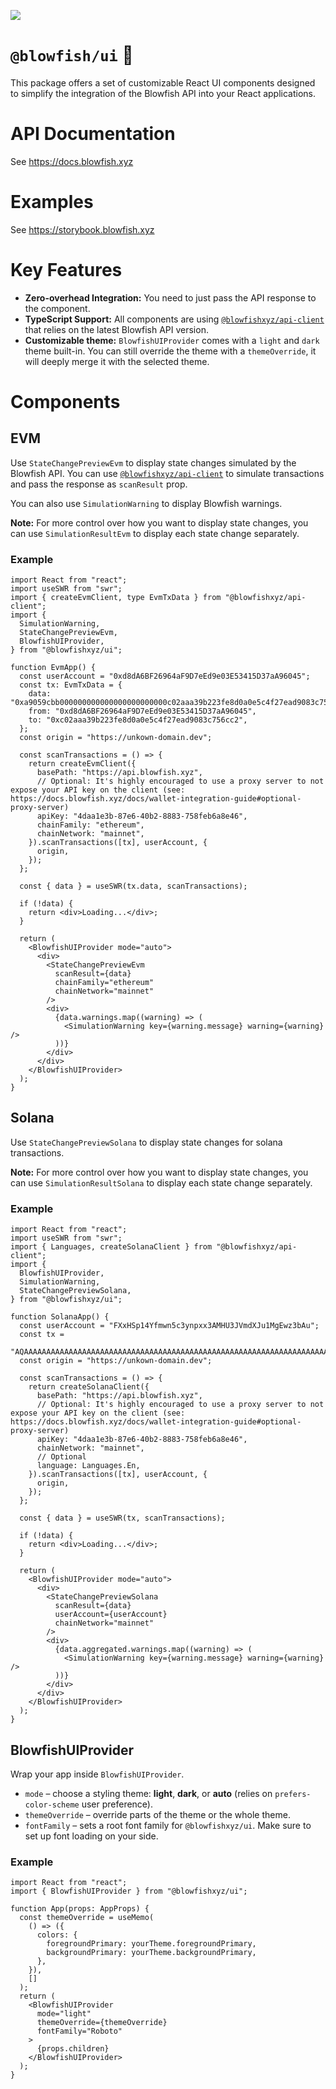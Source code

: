 ![](https://framerusercontent.com/images/LMkkyrT6aZKMqZNobSZKDY8lnM.jpg)

# `@blowfish/ui` 🐡

This package offers a set of customizable React UI components designed to simplify the integration of the Blowfish API into your React applications.

# API Documentation

See https://docs.blowfish.xyz

# Examples

See https://storybook.blowfish.xyz

# Key Features

- **Zero-overhead Integration:** You need to just pass the API response to the component.
- **TypeScript Support:** All components are using [`@blowfishxyz/api-client`](https://www.npmjs.com/package/@blowfishxyz/api-client) that relies on the latest Blowfish API version.
- **Customizable theme:** `BlowfishUIProvider` comes with a `light` and `dark` theme built-in. You can still override the theme with a `themeOverride`, it will deeply merge it with the selected theme.

# Components

## EVM

Use `StateChangePreviewEvm` to display state changes simulated by the Blowfish API. You can use [`@blowfishxyz/api-client`](https://www.npmjs.com/package/@blowfishxyz/api-client) to simulate transactions and pass the response as `scanResult` prop.

You can also use `SimulationWarning` to display Blowfish warnings.

**Note:** For more control over how you want to display state changes, you can use `SimulationResultEvm` to display each state change separately.

### Example

```tsx
import React from "react";
import useSWR from "swr";
import { createEvmClient, type EvmTxData } from "@blowfishxyz/api-client";
import {
  SimulationWarning,
  StateChangePreviewEvm,
  BlowfishUIProvider,
} from "@blowfishxyz/ui";

function EvmApp() {
  const userAccount = "0xd8dA6BF26964aF9D7eEd9e03E53415D37aA96045";
  const tx: EvmTxData = {
    data: "0xa9059cbb000000000000000000000000c02aaa39b223fe8d0a0e5c4f27ead9083c756cc2000000000000000000000000000000000000000000000000002386f26fc10000",
    from: "0xd8dA6BF26964aF9D7eEd9e03E53415D37aA96045",
    to: "0xc02aaa39b223fe8d0a0e5c4f27ead9083c756cc2",
  };
  const origin = "https://unkown-domain.dev";

  const scanTransactions = () => {
    return createEvmClient({
      basePath: "https://api.blowfish.xyz",
      // Optional: It's highly encouraged to use a proxy server to not expose your API key on the client (see: https://docs.blowfish.xyz/docs/wallet-integration-guide#optional-proxy-server)
      apiKey: "4daa1e3b-87e6-40b2-8883-758feb6a8e46",
      chainFamily: "ethereum",
      chainNetwork: "mainnet",
    }).scanTransactions([tx], userAccount, {
      origin,
    });
  };

  const { data } = useSWR(tx.data, scanTransactions);

  if (!data) {
    return <div>Loading...</div>;
  }

  return (
    <BlowfishUIProvider mode="auto">
      <div>
        <StateChangePreviewEvm
          scanResult={data}
          chainFamily="ethereum"
          chainNetwork="mainnet"
        />
        <div>
          {data.warnings.map((warning) => (
            <SimulationWarning key={warning.message} warning={warning} />
          ))}
        </div>
      </div>
    </BlowfishUIProvider>
  );
}
```

## Solana

Use `StateChangePreviewSolana` to display state changes for solana transactions.

**Note:** For more control over how you want to display state changes, you can use `SimulationResultSolana` to display each state change separately.

### Example

```tsx
import React from "react";
import useSWR from "swr";
import { Languages, createSolanaClient } from "@blowfishxyz/api-client";
import {
  BlowfishUIProvider,
  SimulationWarning,
  StateChangePreviewSolana,
} from "@blowfishxyz/ui";

function SolanaApp() {
  const userAccount = "FXxHSp14Yfmwn5c3ynpxx3AMHU3JVmdXJu1MgEwz3bAu";
  const tx =
    "AQAAAAAAAAAAAAAAAAAAAAAAAAAAAAAAAAAAAAAAAAAAAAAAAAAAAAAAAAAAAAAAAAAAAAAAAAAAAAAAAAAAAAABAAED1/GM77uLGslrQf0lxej6sBRDW3dUMBw4Mxo1zRrpZGZafbJORJb+gzh+vcMdhnn8px1N+NcuQ1Lj1KvhFRwAywbd9uHXZaGT2cvhRs7reawctIXtX1s3kTqM9YV+/wCpBn9A83Xu7uaFQt8+0152j5cclxp+kZToz5JJnbLwpxQBAgIBACMGAgF0db0rJ/DnR+R6kWV6kj4FchRRhx9TXx7HEF7/uDTADQ==";
  const origin = "https://unkown-domain.dev";

  const scanTransactions = () => {
    return createSolanaClient({
      basePath: "https://api.blowfish.xyz",
      // Optional: It's highly encouraged to use a proxy server to not expose your API key on the client (see: https://docs.blowfish.xyz/docs/wallet-integration-guide#optional-proxy-server)
      apiKey: "4daa1e3b-87e6-40b2-8883-758feb6a8e46",
      chainNetwork: "mainnet",
      // Optional
      language: Languages.En,
    }).scanTransactions([tx], userAccount, {
      origin,
    });
  };

  const { data } = useSWR(tx, scanTransactions);

  if (!data) {
    return <div>Loading...</div>;
  }

  return (
    <BlowfishUIProvider mode="auto">
      <div>
        <StateChangePreviewSolana
          scanResult={data}
          userAccount={userAccount}
          chainNetwork="mainnet"
        />
        <div>
          {data.aggregated.warnings.map((warning) => (
            <SimulationWarning key={warning.message} warning={warning} />
          ))}
        </div>
      </div>
    </BlowfishUIProvider>
  );
}
```

## BlowfishUIProvider

Wrap your app inside `BlowfishUIProvider`.

- `mode` – choose a styling theme: **light**, **dark**, or **auto** (relies on `prefers-color-scheme` user preference).
- `themeOverride` – override parts of the theme or the whole theme.
- `fontFamily` – sets a root font family for `@blowfishxyz/ui`. Make sure to set up font loading on your side.

### Example

```tsx
import React from "react";
import { BlowfishUIProvider } from "@blowfishxyz/ui";

function App(props: AppProps) {
  const themeOverride = useMemo(
    () => ({
      colors: {
        foregroundPrimary: yourTheme.foregroundPrimary,
        backgroundPrimary: yourTheme.backgroundPrimary,
      },
    }),
    []
  );
  return (
    <BlowfishUIProvider
      mode="light"
      themeOverride={themeOverride}
      fontFamily="Roboto"
    >
      {props.children}
    </BlowfishUIProvider>
  );
}
```
